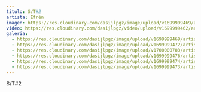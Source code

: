 ```yaml
---
titulo: S/T#2
artista: Efrén
imagen: https://res.cloudinary.com/dasijlpgz/image/upload/v1699999469/artistas/Efr%C3%A9n/Obra2-Efr%C3%A9n/P1070851.jpg
video: https://res.cloudinary.com/dasijlpgz/video/upload/v1699999462/artistas/Efr%C3%A9n/Obra2-Efr%C3%A9n/Sin_t%C3%ADtulo_1.mp4
galeria:
  - https://res.cloudinary.com/dasijlpgz/image/upload/v1699999469/artistas/Efr%C3%A9n/Obra2-Efr%C3%A9n/P1070851.jpg
  - https://res.cloudinary.com/dasijlpgz/image/upload/v1699999472/artistas/Efr%C3%A9n/Obra2-Efr%C3%A9n/P1070858.jpg
  - https://res.cloudinary.com/dasijlpgz/image/upload/v1700000783/artistas/Efr%C3%A9n/Obra2-Efr%C3%A9n/P1070852.jpg
  - https://res.cloudinary.com/dasijlpgz/image/upload/v1699999476/artistas/Efr%C3%A9n/Obra2-Efr%C3%A9n/P1070863.jpg
  - https://res.cloudinary.com/dasijlpgz/image/upload/v1699999474/artistas/Efr%C3%A9n/Obra2-Efr%C3%A9n/P1070861.jpg
  - https://res.cloudinary.com/dasijlpgz/image/upload/v1699999473/artistas/Efr%C3%A9n/Obra2-Efr%C3%A9n/P1070859.jpg
---
```

S/T#2
